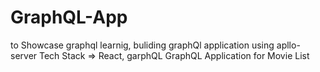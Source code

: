 # GraphQL-App
to Showcase graphql learnig, buliding graphQl application using apllo-server
Tech Stack => React, garphQL
GraphQL Application for Movie List
